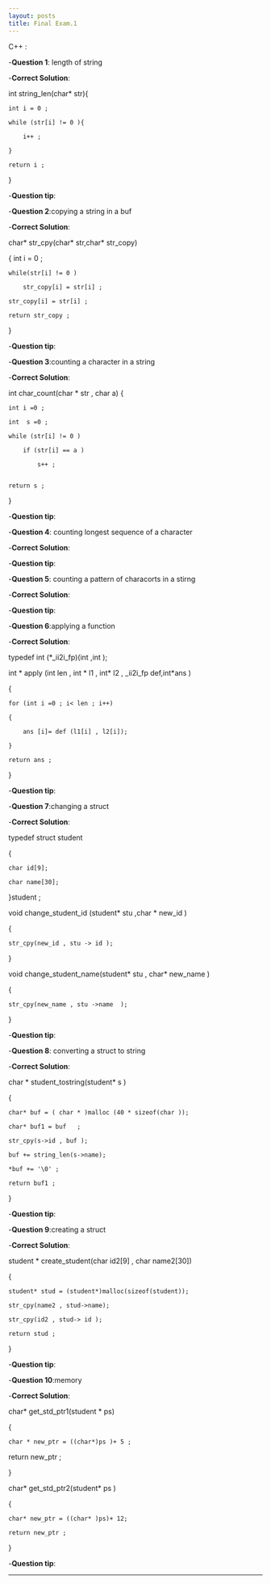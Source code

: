 ```yaml
---
layout: posts
title: Final Exam.1
---
```



C++ :


-**Question 1**: length of string 

-**Correct Solution**:


int string_len(char* str){

    int i = 0 ;

    while (str[i] != 0 ){

        i++ ;

    }

    return i ; 

}


-**Question tip**: 

-**Question 2**:copying a string in a buf

-**Correct Solution**:

char* str_cpy(char* str,char*  str_copy)

{   int i = 0 ;

    while(str[i] != 0 )

        str_copy[i] = str[i] ;

    str_copy[i] = str[i] ;

    return str_copy ; 

}


-**Question tip**:


-**Question 3**:counting a character in a string 

-**Correct Solution**:



int char_count(char * str , char a)
{

    int i =0 ;

    int  s =0 ;  

    while (str[i] != 0 )

        if (str[i] == a )

            s++ ;
         

    return s ;


}



-**Question tip**:


-**Question 4**: counting longest sequence of a character

-**Correct Solution**:

-**Question tip**:


-**Question 5**: counting a pattern of characorts in a stirng

-**Correct Solution**:


-**Question tip**:


-**Question 6**:applying a function

-**Correct Solution**:



typedef int (*_ii2i_fp)(int ,int );

int * apply (int len , int * l1 , int* l2 , _ii2i_fp def,int*ans )

{

    for (int i =0 ; i< len ; i++)

    {

        ans [i]= def (l1[i] , l2[i]);

    }

    return ans ; 

}


-**Question tip**:


-**Question 7**:changing a struct

-**Correct Solution**:





typedef struct student

{

    char id[9];

    char name[30];


}student ;



void change_student_id (student* stu ,char * new_id )

{

    str_cpy(new_id , stu -> id );

}


void change_student_name(student* stu , char*  new_name )

{

    str_cpy(new_name , stu ->name  );

}


-**Question tip**:


-**Question 8**: converting a struct to string

-**Correct Solution**:



char * student_tostring(student* s )

{

    char* buf = ( char * )malloc (40 * sizeof(char ));

    char* buf1 = buf   ;

    str_cpy(s->id , buf );

    buf += string_len(s->name);

    *buf += '\0' ; 

    return buf1 ;

}


-**Question tip**:


-**Question 9**:creating a struct

-**Correct Solution**:



student * create_student(char  id2[9] , char name2[30])

{

    student* stud = (student*)malloc(sizeof(student));

    str_cpy(name2 , stud->name);

    str_cpy(id2 , stud-> id );

    return stud ; 

}



-**Question tip**:


-**Question 10**:memory

-**Correct Solution**:



char*  get_std_ptr1(student *  ps)



{

    char * new_ptr = ((char*)ps )+ 5 ;


return new_ptr ;

}



char* get_std_ptr2(student* ps )

{

    char* new_ptr = ((char* )ps)+ 12;

    return new_ptr ; 

}





 
-**Question tip**:


---

